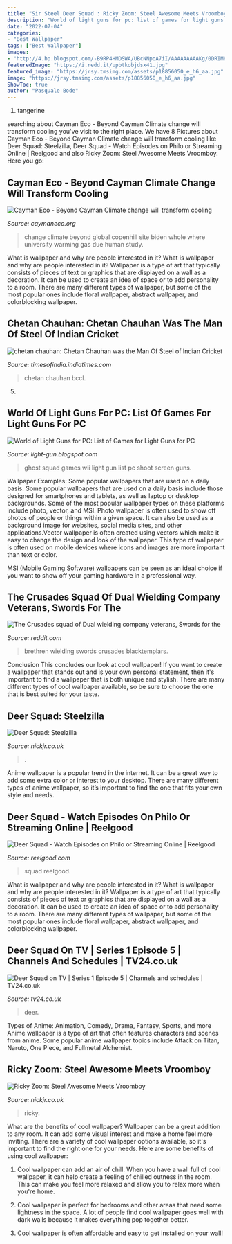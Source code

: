 ```yaml
---
title: "Sir Steel Deer Squad : Ricky Zoom: Steel Awesome Meets Vroomboy"
description: "World of light guns for pc: list of games for light guns for pc"
date: "2022-07-04"
categories:
- "Best Wallpaper"
tags: ["Best Wallpaper"]
images:
- "http://4.bp.blogspot.com/-B9RP4HMDSWA/UBcNNpoA7iI/AAAAAAAAAKg/0DRIM68jdqY/s1600/ghost_squad_009.jpg"
featuredImage: "https://i.redd.it/upbtkobjdsx41.jpg"
featured_image: "https://jrsy.tmsimg.com/assets/p18856050_e_h6_aa.jpg"
image: "https://jrsy.tmsimg.com/assets/p18856050_e_h6_aa.jpg"
ShowToc: true
author: "Pasquale Bode"
---
```



1. tangerine 

	

		
searching about Cayman Eco - Beyond Cayman Climate change will transform cooling you've visit to the right place. We have 8 Pictures about Cayman Eco - Beyond Cayman Climate change will transform cooling like Deer Squad: Steelzilla, Deer Squad - Watch Episodes on Philo or Streaming Online | Reelgood and also Ricky Zoom: Steel Awesome Meets Vroomboy. Here you go:
		
    
## Cayman Eco - Beyond Cayman Climate Change Will Transform Cooling

<img loading=lazy src="https://caymaneco.org/yahoo_site_admin/assets/images/Copenhill_Image_Hufton__Crow_Colossal.30770748_std.jpg" onerror="this.onerror=null;this.src='https://tse1.mm.bing.net/th?id=OIP.I1vSJfVdNj5LVn3xRAtm1wHaIo&amp;pid=15.1';" alt="Cayman Eco - Beyond Cayman Climate change will transform cooling">

_Source: caymaneco.org_

>change climate beyond global copenhill site biden whole where university warming gas due human study. 

	

What is wallpaper and why are people interested in it?
What is wallpaper and why are people interested in it?
Wallpaper is a type of art that typically consists of pieces of text or graphics that are displayed on a wall as a decoration. It can be used to create an idea of space or to add personality to a room. There are many different types of wallpaper, but some of the most popular ones include floral wallpaper, abstract wallpaper, and colorblocking wallpaper.

    
## Chetan Chauhan: Chetan Chauhan Was The Man Of Steel Of Indian Cricket

<img loading=lazy src="https://static.toiimg.com/photo/imgsize-719489,msid-77598450/77598450.jpg" onerror="this.onerror=null;this.src='https://tse4.mm.bing.net/th?id=OIP.iHgFcmbPdgbsmB4Bbx8bPwHaFj&amp;pid=15.1';" alt="chetan chauhan: Chetan Chauhan was the Man Of Steel of Indian Cricket">

_Source: timesofindia.indiatimes.com_

>chetan chauhan bccl. 

	

5.

    
## World Of Light Guns For PC: List Of Games For Light Guns For PC

<img loading=lazy src="http://4.bp.blogspot.com/-B9RP4HMDSWA/UBcNNpoA7iI/AAAAAAAAAKg/0DRIM68jdqY/s1600/ghost_squad_009.jpg" onerror="this.onerror=null;this.src='https://tse2.mm.bing.net/th?id=OIP.P7ircERDTOGGdQJXeCyyWwHaFj&amp;pid=15.1';" alt="World of Light Guns for PC: List of Games for Light Guns for PC">

_Source: light-gun.blogspot.com_

>ghost squad games wii light gun list pc shoot screen guns. 

	

Wallpaper Examples: Some popular wallpapers that are used on a daily basis.
Some popular wallpapers that are used on a daily basis include those designed for smartphones and tablets, as well as laptop or desktop backgrounds. Some of the most popular wallpaper types on these platforms include photo, vector, and MSI. 
Photo wallpaper is often used to show off photos of people or things within a given space. It can also be used as a background image for websites, social media sites, and other applications.Vector wallpaper is often created using vectors which make it easy to change the design and look of the wallpaper. This type of wallpaper is often used on mobile devices where icons and images are more important than text or color. 

MSI (Mobile Gaming Software) wallpapers can be seen as an ideal choice if you want to show off your gaming hardware in a professional way.

    
## The Crusades Squad Of Dual Wielding Company Veterans, Swords For The

<img loading=lazy src="https://i.redd.it/upbtkobjdsx41.jpg" onerror="this.onerror=null;this.src='https://tse2.mm.bing.net/th?id=OIP.-W3m_sd3mq7ekVKG0ZB48QHaFj&amp;pid=15.1';" alt="The Crusades squad of Dual wielding company veterans, Swords for the">

_Source: reddit.com_

>brethren wielding swords crusades blacktemplars. 

	

Conclusion
This concludes our look at cool wallpaper! If you want to create a wallpaper that stands out and is your own personal statement, then it's important to find a wallpaper that is both unique and stylish. There are many different types of cool wallpaper available, so be sure to choose the one that is best suited for your taste.

    
## Deer Squad: Steelzilla

<img loading=lazy src="http://nickjr-intl.mtvnimages.com/uri/mgid:file:http:shared:media.mtvi.com/MBUS/GeoLocal/GB/mtv/202009/VIAVIMNUKC7346422/jr-deer-squad-101b-steelzilla_14214_image_448x252.jpg?quality=0.80&amp;height=225&amp;width=400" onerror="this.onerror=null;this.src='https://tse3.mm.bing.net/th?id=OIP.kt8tWRhVsgHrSWIJQo9SiQAAAA&amp;pid=15.1';" alt="Deer Squad: Steelzilla">

_Source: nickjr.co.uk_

>. 

	

Anime wallpaper is a popular trend in the internet. It can be a great way to add some extra color or interest to your desktop. There are many different types of anime wallpaper, so it’s important to find the one that fits your own style and needs.

    
## Deer Squad - Watch Episodes On Philo Or Streaming Online | Reelgood

<img loading=lazy src="https://img.reelgood.com/content/show/b73e38ce-e6f2-4426-91d2-343ae65dfc08/backdrop-1280.jpg" onerror="this.onerror=null;this.src='https://tse3.mm.bing.net/th?id=OIP.22mG1U6uMAL3CUKEGqx0jQHaEK&amp;pid=15.1';" alt="Deer Squad - Watch Episodes on Philo or Streaming Online | Reelgood">

_Source: reelgood.com_

>squad reelgood. 

	

What is wallpaper and why are people interested in it?
What is wallpaper and why are people interested in it?
Wallpaper is a type of art that typically consists of pieces of text or graphics that are displayed on a wall as a decoration. It can be used to create an idea of space or to add personality to a room. There are many different types of wallpaper, but some of the most popular ones include floral wallpaper, abstract wallpaper, and colorblocking wallpaper.

    
## Deer Squad On TV | Series 1 Episode 5 | Channels And Schedules | TV24.co.uk

<img loading=lazy src="https://jrsy.tmsimg.com/assets/p18856050_e_h6_aa.jpg" onerror="this.onerror=null;this.src='https://tse2.mm.bing.net/th?id=OIP._C_59a9It9c8Ib8xp-lrcwHaFj&amp;pid=15.1';" alt="Deer Squad on TV | Series 1 Episode 5 | Channels and schedules | TV24.co.uk">

_Source: tv24.co.uk_

>deer. 

	

Types of Anime: Animation, Comedy, Drama, Fantasy, Sports, and more
Anime wallpaper is a type of art that often features characters and scenes from anime. Some popular anime wallpaper topics include Attack on Titan, Naruto, One Piece, and Fullmetal Alchemist.

    
## Ricky Zoom: Steel Awesome Meets Vroomboy

<img loading=lazy src="http://nickjr-intl.mtvnimages.com/uri/mgid:file:http:shared:media.mtvi.com/MBUS/GeoLocal/GB/mtv/202006/VIAVIMNUKC7225329/jr-rickyzoom-120b-steelawesomemeetsvroomboyv2_13611_image_640x360.jpg?quality=0.80&amp;height=225&amp;width=400" onerror="this.onerror=null;this.src='https://tse2.mm.bing.net/th?id=OIP.yvgpCFg8AOBG12kr3I6CUAAAAA&amp;pid=15.1';" alt="Ricky Zoom: Steel Awesome Meets Vroomboy">

_Source: nickjr.co.uk_

>ricky. 

	

What are the benefits of cool wallpaper?
Wallpaper can be a great addition to any room. It can add some visual interest and make a home feel more inviting. There are a variety of cool wallpaper options available, so it's important to find the right one for your needs. Here are some benefits of using cool wallpaper: 
1. Cool wallpaper can add an air of chill. When you have a wall full of cool wallpaper, it can help create a feeling of chilled outness in the room. This can make you feel more relaxed and allow you to relax more when you're home. 

2. Cool wallpaper is perfect for bedrooms and other areas that need some lightness in the space. A lot of people find cool wallpaper goes well with dark walls because it makes everything pop together better. 

3. Cool wallpaper is often affordable and easy to get installed on your wall!

